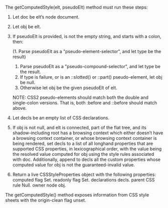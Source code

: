 The getComputedStyle(elt, pseudoElt) method must run these steps:

1. Let doc be elt’s node document.
2. Let obj be elt.
3. If pseudoElt is provided, is not the empty string, and starts with a colon, then:
   
    (1. Parse pseudoElt as a "pseudo-element-selector", and let type be the result)
    1. Parse pseudoElt as a "pseudo-compound-selector", and let type be the result.
    2. If type is failure, or is an ::slotted() or ::part() pseudo-element, let obj be null.
    3. Otherwise let obj be the given pseudoElt of elt.
       
    NOTE: CSS2 pseudo-elements should match both the double and single-colon versions. That is, both :before and ::before should match above.

5. Let decls be an empty list of CSS declarations.
6. If obj is not null, and elt is connected, part of the flat tree, and its shadow-including root has a browsing context which either doesn’t have a browsing context container, or whose browsing context container is being rendered, set decls to a list of all longhand properties that are supported CSS properties, in lexicographical order, with the value being the resolved value computed for obj using the style rules associated with doc. Additionally, append to decls all the custom properties whose computed value for obj is not the guaranteed-invalid value.

7. Return a live CSSStyleProperties object with the following properties:
computed flag
    Set.
readonly flag
    Set.
declarations
    decls.
parent CSS rule
    Null.
owner node
    obj.

The getComputedStyle() method exposes information from CSS style sheets with the origin-clean flag unset.
